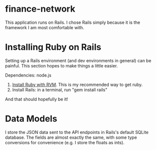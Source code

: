 # finance-network

This application runs on Rails. I chose Rails simply because it is the framework I am most comfortable
with.

# Installing Ruby on Rails

Setting up a Rails environment (and dev environments in general) can be painful. This section hopes
to make things a little easier.

Dependencies: node.js

1. [Install Ruby with RVM](https://rvm.io/rvm/install). This is my recommended way to get ruby.
2. Install Rails: in a terminal, run "gem install rails"

And that should hopefully be it!

# Data Models
I store the JSON data sent to the API endpoints in Rails's default SQLite database. The fields
are almost exactly the same, with some type conversions for convenience (e.g. I store the floats
as ints).